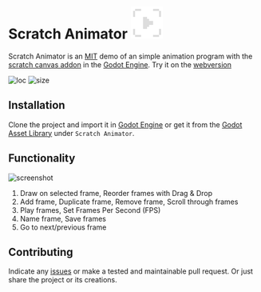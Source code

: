 # Scratch Animator ![icon](icon.png) 
Scratch Animator is an [MIT](LICENSE) demo of an simple animation program with the [scratch canvas addon](https://github.com/boukew99/scratch_canvas) in the [Godot Engine](https://godotengine.org/). Try it on the [webversion](https://howyoudoing.itch.io/scratch-animator)

![loc](https://img.shields.io/tokei/lines/github/boukew99/scratch_animator) ![size](https://img.shields.io/github/repo-size/boukew99/scratch_animator) 


## Installation
Clone the project and import it in [Godot Engine](https://godotengine.org/) or get it from the [Godot Asset Library](https://godotengine.org/asset-library/asset/1273) under `Scratch Animator`. 

## Functionality 

![screenshot](https://raw.githubusercontent.com/boukew99/scratch_animator/main/screenshots/Screenshot%202022-05-07.png)

1. Draw on selected frame, Reorder frames with Drag & Drop
3. Add frame, Duplicate frame, Remove frame, Scroll through frames
13. Play frames, Set Frames Per Second (FPS)
12. Name frame, Save frames
16. Go to next/previous frame

## Contributing
Indicate any [issues](https://github.com/boukew99/scratch_animator/issues/new) or make a tested and maintainable pull request. Or just share the project or its creations.
